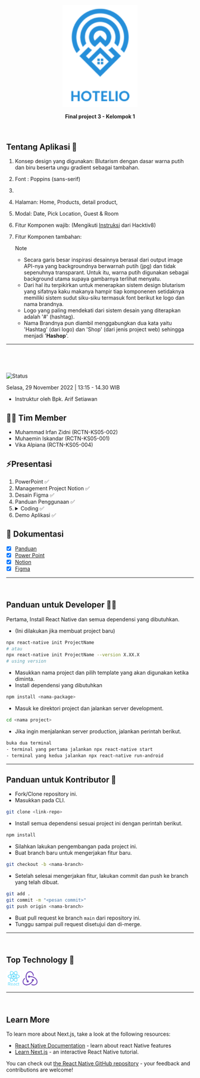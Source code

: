 <div align="center">
<img src="../README-ASSET/image/logo-hotelio.png" alt="logo" width="200" height="auto" />
  
  <p><b>Final project 3 - Kelompok 1</b></p>
</div>
<br/>

## Tentang Aplikasi 📖

1. Konsep design yang digunakan: Blutarism dengan dasar warna putih dan biru beserta ungu gradient sebagai tambahan.
2. Font : Poppins (sans-serif)
3.
4. Halaman: Home, Products, detail product,
5. Modal: Date, Pick Location, Guest & Room
6. Fitur Komponen wajib: (Mengikuti [Instruksi](https://) dari Hacktiv8)
7. Fitur Komponen tambahan:

   Note

   - Secara garis besar inspirasi desainnya berasal dari output image API-nya yang backgroundnya berwarnah putih (jpg) dan tidak sepenuhnya transparant. Untuk itu, warna putih digunakan sebagai background utama supaya gambarnya terlihat menyatu.
   - Dari hal itu terpikirkan untuk menerapkan sistem design blutarism yang sifatnya kaku makanya hampir tiap komponenen setidaknya memiliki sistem sudut siku-siku termasuk font berikut ke logo dan nama brandnya.
   - Logo yang paling mendekati dari sistem desain yang diterapkan adalah '#' (hashtag).
   - Nama Brandnya pun diambil menggabungkan dua kata yaitu 'Hashtag' (dari logo) dan 'Shop' (dari jenis project web) sehingga menjadi '**Hashop**'.

---

<br/>

&nbsp;

![Status](https://img.shields.io/badge/Status-Sudah%20Mentoring-green?style=flat-square)

<p align="left">Selasa, 29 November 2022 | 13:15 - 14.30 WIB</p>

- Instruktur oleh Bpk. Arif Setiawan

## 👨‍💻 Tim Member

- Muhammad Irfan Zidni (RCTN-KS05-002)
- Muhaemin Iskandar (RCTN-KS05-001)
- Vika Alpiana (RCTN-KS05-004)

## ⚡Presentasi

1.  PowerPoint ✅
2.  Management Project Notion ✅
3.  Desain Figma ✅
4.  Panduan Penggunaan ✅
5.  <details>
    <summary>Coding ✅ </summary>
    <ul>
    <li>Setup code</li>
    <li>Install Library</li>
    <li>Structur Projek</li>
    <li>Component</li>
    <li>Page</li>
    <li>Database - Local Storage</li>
    </ul>
    </details>
6.  Demo Aplikasi ✅

## 📝 Dokumentasi

- [x] [Panduan](./panduan-aplikasi-fp3.pdf)
- [x] [Power Point]()
- [x] [Notion](https://www.notion.so/bfabb433980c4480ac88d20fe1307944?v=76dae75bc61543efa83661c27367dcd3)
- [x] [Figma](https://www.figma.com/file/5euY19gGAtEd07NI9fcwdk/Mobile-UI-UX?node-id=0%3A1&t=0dK9FbYRSWkyJi4F-0)

---

<br/>

## Panduan untuk Developer 🧑‍💻

Pertama, Install React Native dan semua dependensi yang dibutuhkan.

- (Ini dilakukan jika membuat project baru)

```bash
npx react-native init ProjectName
# atau
npx react-native init ProjectName --version X.XX.X
# using version

```

- Masukkan nama project dan pilih template yang akan digunakan ketika diminta.
- Install dependensi yang dibutuhkan

```bash
npm install <nama-package>
```

- Masuk ke direktori project dan jalankan server development.

```bash
cd <nama project>

```

- Jika ingin menjalankan server production, jalankan perintah berikut.

```bash
buka dua terminal
- terminal yang pertama jalankan npx react-native start
- terminal yang kedua jalankan npx react-native run-android
```

---

## Panduan untuk Kontributor 🤝

- Fork/Clone repository ini.
- Masukkan pada CLI.

```bash
git clone <link-repo>
```

- Install semua dependensi sesuai project ini dengan perintah berikut.

```bash
npm install
```

- Silahkan lakukan pengembangan pada project ini.
- Buat branch baru untuk mengerjakan fitur baru.

```bash
git checkout -b <nama-branch>
```

- Setelah selesai mengerjakan fitur, lakukan commit dan push ke branch yang telah dibuat.

```bash
git add .
git commit -m "<pesan commit>"
git push origin <nama-branch>
```

- Buat pull request ke branch `main` dari repository ini.
- Tunggu sampai pull request disetujui dan di-merge.

---

<br/>

## Top Technology 🚀

<div align="left">

<img src="https://raw.githubusercontent.com/devicons/devicon/master/icons/react/react-original-wordmark.svg" alt="react" width="40" height="40"/>  
<img src="https://raw.githubusercontent.com/devicons/devicon/master/icons/redux/redux-original.svg" alt="redux" width="40" height="40"/>
</div>

---

<br/>

## Learn More

To learn more about Next.js, take a look at the following resources:

- [React Native Documentation](https://reactnative.dev/) - learn about react Native features
- [Learn Next.js](https://reactnative.dev/docs/tutorial) - an interactive React Native tutorial.

You can check out [the React Native GitHub repository](https://github.com/facebook/react-native) - your feedback and contributions are welcome!
